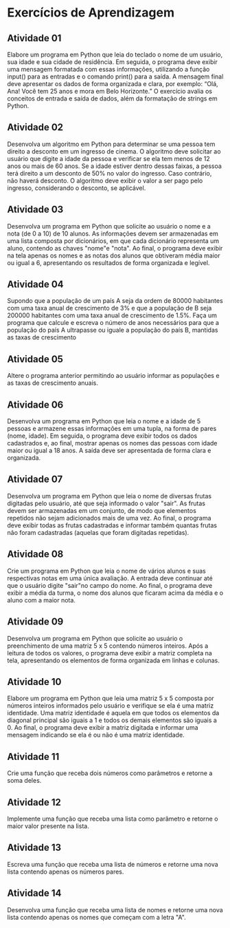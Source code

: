 # Exercícios de Aprendizagem

## Atividade 01

Elabore um programa em Python que leia do teclado o nome de um
usuário, sua idade e sua cidade de residência. Em seguida, o programa
deve exibir uma mensagem formatada com essas informações, utilizando a
função input() para as entradas e o comando print() para a saída. A
mensagem final deve apresentar os dados de forma organizada e clara, por
exemplo: “Olá, Ana! Você tem 25 anos e mora em Belo Horizonte.” O
exercício avalia os conceitos de entrada e saída de dados, além da
formatação de strings em Python.

## Atividade 02

Desenvolva um algoritmo em Python para determinar se uma pessoa tem
direito a desconto em um ingresso de cinema. O algoritmo deve solicitar
ao usuário que digite a idade da pessoa e verificar se ela tem menos de 12
anos ou mais de 60 anos. Se a idade estiver dentro dessas faixas, a pessoa
terá direito a um desconto de 50% no valor do ingresso. Caso contrário,
não haverá desconto. O algoritmo deve exibir o valor a ser pago pelo
ingresso, considerando o desconto, se aplicável.

## Atividade 03

Desenvolva um programa em Python que solicite ao usuário o nome e a
nota (de 0 a 10) de 10 alunos. As informações devem ser armazenadas em
uma lista composta por dicionários, em que cada dicionário representa um
aluno, contendo as chaves "nome"e "nota". Ao final, o programa deve
exibir na tela apenas os nomes e as notas dos alunos que obtiveram média
maior ou igual a 6, apresentando os resultados de forma organizada e
legível.

## Atividade 04

Supondo que a população de um país A seja da ordem de 80000
habitantes com uma taxa anual de crescimento de 3% e que a população
de B seja 200000 habitantes com uma taxa anual de crescimento de 1.5%.
Faça um programa que calcule e escreva o número de anos necessários
para que a população do país A ultrapasse ou iguale a população do país
B, mantidas as taxas de crescimento

## Atividade 05

Altere o programa anterior permitindo ao usuário informar as populações e
as taxas de crescimento anuais.

## Atividade 06

Desenvolva um programa em Python que leia o nome e a idade de 5
pessoas e armazene essas informações em uma tupla, na forma de pares
(nome, idade). Em seguida, o programa deve exibir todos os dados
cadastrados e, ao final, mostrar apenas os nomes das pessoas com idade
maior ou igual a 18 anos. A saída deve ser apresentada de forma clara e
organizada.

## Atividade 07

Desenvolva um programa em Python que leia o nome de diversas frutas
digitadas pelo usuário, até que seja informado o valor "sair". As frutas
devem ser armazenadas em um conjunto, de modo que elementos
repetidos não sejam adicionados mais de uma vez. Ao final, o programa
deve exibir todas as frutas cadastradas e informar também quantas frutas
não foram cadastradas (aquelas que foram digitadas repetidas).

## Atividade 08

Crie um programa em Python que leia o nome de vários alunos e suas
respectivas notas em uma única avaliação. A entrada deve continuar até
que o usuário digite "sair"no campo do nome. Ao final, o programa deve
exibir a média da turma, o nome dos alunos que ficaram acima da média e
o aluno com a maior nota.

## Atividade 09

Desenvolva um programa em Python que solicite ao usuário o
preenchimento de uma matriz 5 x 5 contendo números inteiros. Após a
leitura de todos os valores, o programa deve exibir a matriz completa na
tela, apresentando os elementos de forma organizada em linhas e colunas.

## Atividade 10

Elabore um programa em Python que leia uma matriz 5 x 5 composta por
números inteiros informados pelo usuário e verifique se ela é uma matriz
identidade.
Uma matriz identidade é aquela em que todos os elementos da diagonal
principal são iguais a 1 e todos os demais elementos são iguais a 0.
Ao final, o programa deve exibir a matriz digitada e informar uma
mensagem indicando se ela é ou não é uma matriz identidade.

## Atividade 11

Crie uma função que receba dois números como parâmetros e retorne a
soma deles.

## Atividade 12

Implemente uma função que receba uma lista como parâmetro e retorne o
maior valor presente na lista.

## Atividade 13

Escreva uma função que receba uma lista de números e retorne uma nova
lista contendo apenas os números pares.

## Atividade 14

Desenvolva uma função que receba uma lista de nomes e retorne uma
nova lista contendo apenas os nomes que começam com a letra "A".